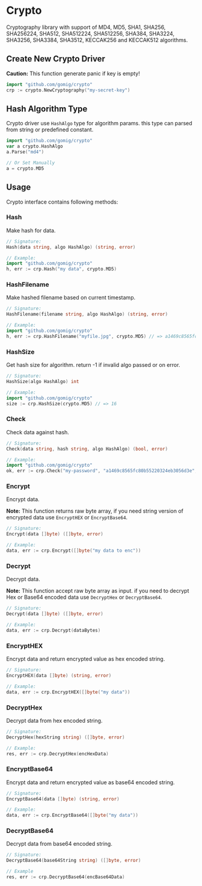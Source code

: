 # Crypto

Cryptography library with support of MD4, MD5, SHA1, SHA256, SHA256224, SHA512, SHA512224, SHA512256, SHA384, SHA3224, SHA3256, SHA3384, SHA3512, KECCAK256 and KECCAK512 algorithms.

## Create New Crypto Driver

**Caution:** This function generate panic if key is empty!

```go
import "github.com/gomig/crypto"
crp := crypto.NewCryptography("my-secret-key")
```

## Hash Algorithm Type

Crypto driver use `HashAlgo` type for algorithm params. this type can parsed from string or predefined constant.

```go
import "github.com/gomig/crypto"
var a crypto.HashAlgo
a.Parse("md4")

// Or Set Manually
a = crypto.MD5
```

## Usage

Crypto interface contains following methods:

### Hash

Make hash for data.

```go
// Signature:
Hash(data string, algo HashAlgo) (string, error)

// Example:
import "github.com/gomig/crypto"
h, err := crp.Hash("my data", crypto.MD5)
```

### HashFilename

Make hashed filename based on current timestamp.

```go
// Signature:
HashFilename(filename string, algo HashAlgo) (string, error)

// Example:
import "github.com/gomig/crypto"
h, err := crp.HashFilename("myfile.jpg", crypto.MD5) // => a1469c8565fc80b55220324eb3056d3e.jpg
```

### HashSize

Get hash size for algorithm. return -1 if invalid algo passed or on error.

```go
// Signature:
HashSize(algo HashAlgo) int

// Example:
import "github.com/gomig/crypto"
size := crp.HashSize(crypto.MD5) // => 16
```

### Check

Check data against hash.

```go
// Signature:
Check(data string, hash string, algo HashAlgo) (bool, error)

// Example:
import "github.com/gomig/crypto"
ok, err := crp.Check("my-password", "a1469c8565fc80b55220324eb3056d3e", crypto.MD5)
```

### Encrypt

Encrypt data.

**Note:** This function returns raw byte array, if you need string version of encrypted data use `EncryptHEX` or `EncryptBase64`.

```go
// Signature:
Encrypt(data []byte) ([]byte, error)

// Example:
data, err := crp.Encrypt([]byte("my data to enc"))
```

### Decrypt

Decrypt data.

**Note:** This function accept raw byte array as input. if you need to decrypt Hex or Base64 encoded data use `DecryptHex` or `DecryptBase64`.

```go
// Signature:
Decrypt(data []byte) ([]byte, error)

// Example:
data, err := crp.Decrypt(dataBytes)
```

### EncryptHEX

Encrypt data and return encrypted value as hex encoded string.

```go
// Signature:
EncryptHEX(data []byte) (string, error)

// Example:
data, err := crp.EncryptHEX([]byte("my data"))
```

### DecryptHex

Decrypt data from hex encoded string.

```go
// Signature:
DecryptHex(hexString string) ([]byte, error)

// Example:
res, err := crp.DecryptHex(encHexData)
```

### EncryptBase64

Encrypt data and return encrypted value as base64 encoded string.

```go
// Signature:
EncryptBase64(data []byte) (string, error)

// Example:
data, err := crp.EncryptBase64([]byte("my data"))
```

### DecryptBase64

Decrypt data from base64 encoded string.

```go
// Signature:
DecryptBase64(base64String string) ([]byte, error)

// Example
res, err := crp.DecryptBase64(encBase64Data)
```

